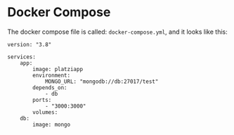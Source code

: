 # Docker Compose

The docker compose file is called: `docker-compose.yml`, and it looks like this:

```
version: "3.8"

services:
    app:
        image: platziapp
        environment:
            MONGO_URL: "mongodb://db:27017/test"
        depends_on:
            - db
        ports:
            - "3000:3000"
        volumes:
    db:
        image: mongo

```